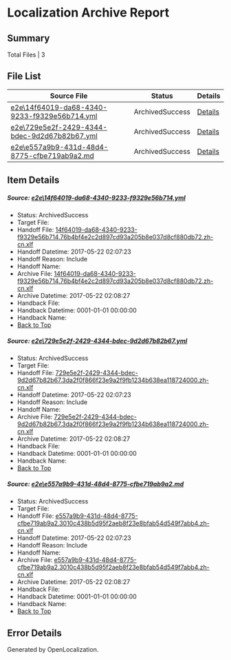# <a name='report-top'></a> Localization Archive Report

## Summary
 Total Files | 3

## File List
 Source File | Status | Details 
 ----------- | ------ | ------- 
 [e2e\14f64019-da68-4340-9233-f9329e56b714.yml](https://github.com/OpenLocalizationTestOrg/ol-test4/blob/b787781a66dcf9b8df6172274a7d074c484ce7c7/e2e/14f64019-da68-4340-9233-f9329e56b714.yml) | ArchivedSuccess | [Details](#c2d6af31c9a323cb4acd21c8e87675560a9325481)
 [e2e\729e5e2f-2429-4344-bdec-9d2d67b82b67.yml](https://github.com/OpenLocalizationTestOrg/ol-test4/blob/b787781a66dcf9b8df6172274a7d074c484ce7c7/e2e/729e5e2f-2429-4344-bdec-9d2d67b82b67.yml) | ArchivedSuccess | [Details](#f7378acbed89bf16e06c0b7774943887f85160e82)
 [e2e\e557a9b9-431d-48d4-8775-cfbe719ab9a2.md](https://github.com/OpenLocalizationTestOrg/ol-test4/blob/b787781a66dcf9b8df6172274a7d074c484ce7c7/e2e/e557a9b9-431d-48d4-8775-cfbe719ab9a2.md) | ArchivedSuccess | [Details](#743ece9567c9d67b2390010b9ac828fefd6d099c3)

## Item Details
##### <a name='c2d6af31c9a323cb4acd21c8e87675560a9325481'></a> Source: [e2e\14f64019-da68-4340-9233-f9329e56b714.yml](https://github.com/OpenLocalizationTestOrg/ol-test4/blob/b787781a66dcf9b8df6172274a7d074c484ce7c7/e2e/14f64019-da68-4340-9233-f9329e56b714.yml)
* Status: ArchivedSuccess
* Target File: 
* Handoff File: [14f64019-da68-4340-9233-f9329e56b714.76b4bf4e2c2d897cd93a205b8e037d8cf880db72.zh-cn.xlf](https://github.com/OpenLocalizationTestOrg/ol-test4-handoff/blob/e903ec28e12b4d943c4e9c8b89a72be6573c9b14/ol-handoff/OpenLocalizationTestOrg/ol-test4-zhcn/shujia/ht/14f64019-da68-4340-9233-f9329e56b714.76b4bf4e2c2d897cd93a205b8e037d8cf880db72.zh-cn.xlf)
* Handoff Datetime: 2017-05-22 02:07:23
* Handoff Reason: Include
* Handoff Name: 
* Archive File: [14f64019-da68-4340-9233-f9329e56b714.76b4bf4e2c2d897cd93a205b8e037d8cf880db72.zh-cn.xlf](https://github.com/OpenLocalizationTestOrg/ol-test4-handoff/blob/b6ea43db942e9c53f36e454b73996b5803821884/ol-archive/OpenLocalizationTestOrg/ol-test4-zhcn/shujia/ht/14f64019-da68-4340-9233-f9329e56b714.76b4bf4e2c2d897cd93a205b8e037d8cf880db72.zh-cn.xlf)
* Archive Datetime: 2017-05-22 02:08:27
* Handback File: 
* Handback Datetime: 0001-01-01 00:00:00
* Handback Name: 
* [Back to Top](#report-top)

##### <a name='f7378acbed89bf16e06c0b7774943887f85160e82'></a> Source: [e2e\729e5e2f-2429-4344-bdec-9d2d67b82b67.yml](https://github.com/OpenLocalizationTestOrg/ol-test4/blob/b787781a66dcf9b8df6172274a7d074c484ce7c7/e2e/729e5e2f-2429-4344-bdec-9d2d67b82b67.yml)
* Status: ArchivedSuccess
* Target File: 
* Handoff File: [729e5e2f-2429-4344-bdec-9d2d67b82b67.3da2f0f866f23e9a2f9fb1234b638ea118724000.zh-cn.xlf](https://github.com/OpenLocalizationTestOrg/ol-test4-handoff/blob/e903ec28e12b4d943c4e9c8b89a72be6573c9b14/ol-handoff/OpenLocalizationTestOrg/ol-test4-zhcn/shujia/ht/729e5e2f-2429-4344-bdec-9d2d67b82b67.3da2f0f866f23e9a2f9fb1234b638ea118724000.zh-cn.xlf)
* Handoff Datetime: 2017-05-22 02:07:23
* Handoff Reason: Include
* Handoff Name: 
* Archive File: [729e5e2f-2429-4344-bdec-9d2d67b82b67.3da2f0f866f23e9a2f9fb1234b638ea118724000.zh-cn.xlf](https://github.com/OpenLocalizationTestOrg/ol-test4-handoff/blob/b6ea43db942e9c53f36e454b73996b5803821884/ol-archive/OpenLocalizationTestOrg/ol-test4-zhcn/shujia/ht/729e5e2f-2429-4344-bdec-9d2d67b82b67.3da2f0f866f23e9a2f9fb1234b638ea118724000.zh-cn.xlf)
* Archive Datetime: 2017-05-22 02:08:27
* Handback File: 
* Handback Datetime: 0001-01-01 00:00:00
* Handback Name: 
* [Back to Top](#report-top)

##### <a name='743ece9567c9d67b2390010b9ac828fefd6d099c3'></a> Source: [e2e\e557a9b9-431d-48d4-8775-cfbe719ab9a2.md](https://github.com/OpenLocalizationTestOrg/ol-test4/blob/b787781a66dcf9b8df6172274a7d074c484ce7c7/e2e/e557a9b9-431d-48d4-8775-cfbe719ab9a2.md)
* Status: ArchivedSuccess
* Target File: 
* Handoff File: [e557a9b9-431d-48d4-8775-cfbe719ab9a2.3010c438b5d95f2aeb8f23e8bfab54d549f7abb4.zh-cn.xlf](https://github.com/OpenLocalizationTestOrg/ol-test4-handoff/blob/e903ec28e12b4d943c4e9c8b89a72be6573c9b14/ol-handoff/OpenLocalizationTestOrg/ol-test4-zhcn/shujia/ht/e557a9b9-431d-48d4-8775-cfbe719ab9a2.3010c438b5d95f2aeb8f23e8bfab54d549f7abb4.zh-cn.xlf)
* Handoff Datetime: 2017-05-22 02:07:23
* Handoff Reason: Include
* Handoff Name: 
* Archive File: [e557a9b9-431d-48d4-8775-cfbe719ab9a2.3010c438b5d95f2aeb8f23e8bfab54d549f7abb4.zh-cn.xlf](https://github.com/OpenLocalizationTestOrg/ol-test4-handoff/blob/b6ea43db942e9c53f36e454b73996b5803821884/ol-archive/OpenLocalizationTestOrg/ol-test4-zhcn/shujia/ht/e557a9b9-431d-48d4-8775-cfbe719ab9a2.3010c438b5d95f2aeb8f23e8bfab54d549f7abb4.zh-cn.xlf)
* Archive Datetime: 2017-05-22 02:08:27
* Handback File: 
* Handback Datetime: 0001-01-01 00:00:00
* Handback Name: 
* [Back to Top](#report-top)


## Error Details

Generated by OpenLocalization.
